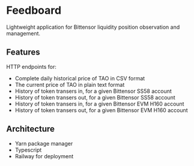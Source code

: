 # Feedboard

Lightweight application for Bittensor liquidity position observation and management.

## Features

HTTP endpoints for:

- Complete daily historical price of TAO in CSV format
- The current price of TAO in plain text format
- History of token transers in, for a given Bittensor SS58 account
- History of token transers out, for a given Bittensor SS58 account
- History of token transers in, for a given Bittensor EVM H160 account
- History of token transers out, for a given Bittensor EVM H160 account

## Architecture

- Yarn package manager
- Typescript
- Railway for deployment
